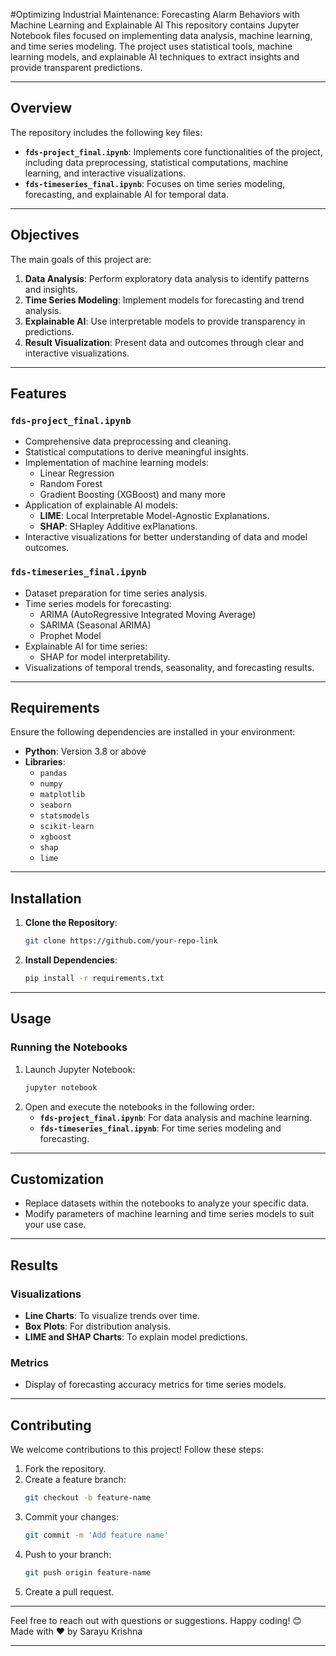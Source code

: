  

#Optimizing Industrial Maintenance: Forecasting Alarm Behaviors with Machine Learning and Explainable AI 
This repository contains Jupyter Notebook files focused on implementing data analysis, machine learning, and time series modeling. The project uses statistical tools, machine learning models, and explainable AI techniques to extract insights and provide transparent predictions.

---

## **Overview**

The repository includes the following key files:
- **`fds-project_final.ipynb`**: Implements core functionalities of the project, including data preprocessing, statistical computations, machine learning, and interactive visualizations.
- **`fds-timeseries_final.ipynb`**: Focuses on time series modeling, forecasting, and explainable AI for temporal data.

---

## **Objectives**

The main goals of this project are:
1. **Data Analysis**: Perform exploratory data analysis to identify patterns and insights.
2. **Time Series Modeling**: Implement models for forecasting and trend analysis.
3. **Explainable AI**: Use interpretable models to provide transparency in predictions.
4. **Result Visualization**: Present data and outcomes through clear and interactive visualizations.

---

## **Features**

### **`fds-project_final.ipynb`**
- Comprehensive data preprocessing and cleaning.
- Statistical computations to derive meaningful insights.
- Implementation of machine learning models:
  - Linear Regression
  - Random Forest
  - Gradient Boosting (XGBoost) and many more
- Application of explainable AI models:
  - **LIME**: Local Interpretable Model-Agnostic Explanations.
  - **SHAP**: SHapley Additive exPlanations.
- Interactive visualizations for better understanding of data and model outcomes.

### **`fds-timeseries_final.ipynb`**
- Dataset preparation for time series analysis.
- Time series models for forecasting:
  - ARIMA (AutoRegressive Integrated Moving Average)
  - SARIMA (Seasonal ARIMA)
  - Prophet Model
- Explainable AI for time series:
  - SHAP for model interpretability.
- Visualizations of temporal trends, seasonality, and forecasting results.

---

## **Requirements**

Ensure the following dependencies are installed in your environment:

- **Python**: Version 3.8 or above
- **Libraries**:
  - `pandas`
  - `numpy`
  - `matplotlib`
  - `seaborn`
  - `statsmodels`
  - `scikit-learn`
  - `xgboost`
  - `shap`
  - `lime`

---

## **Installation**

1. **Clone the Repository**:
   ```bash
   git clone https://github.com/your-repo-link
   ```

2. **Install Dependencies**:
   ```bash
   pip install -r requirements.txt
   ```

---

## **Usage**

### Running the Notebooks
1. Launch Jupyter Notebook:
   ```bash
   jupyter notebook
   ```
2. Open and execute the notebooks in the following order:
   - **`fds-project_final.ipynb`**: For data analysis and machine learning.
   - **`fds-timeseries_final.ipynb`**: For time series modeling and forecasting.

---

## **Customization**

- Replace datasets within the notebooks to analyze your specific data.
- Modify parameters of machine learning and time series models to suit your use case.

---

## **Results**

### Visualizations
- **Line Charts**: To visualize trends over time.
- **Box Plots**: For distribution analysis.
- **LIME and SHAP Charts**: To explain model predictions.

### Metrics
- Display of forecasting accuracy metrics for time series models.

---

## **Contributing**

We welcome contributions to this project! Follow these steps:
1. Fork the repository.
2. Create a feature branch:
   ```bash
   git checkout -b feature-name
   ```
3. Commit your changes:
   ```bash
   git commit -m 'Add feature name'
   ```
4. Push to your branch:
   ```bash
   git push origin feature-name
   ```
5. Create a pull request.

---
Feel free to reach out with questions or suggestions. Happy coding! 😊
Made with ❤️ by Sarayu Krishna



 

--- 

 
